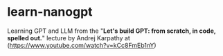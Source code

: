 # learn-nanogpt
Learning GPT and LLM from the "**Let's build GPT: from scratch, in code, spelled out.**" lecture by Andrej Karpathy at (https://www.youtube.com/watch?v=kCc8FmEb1nY)
